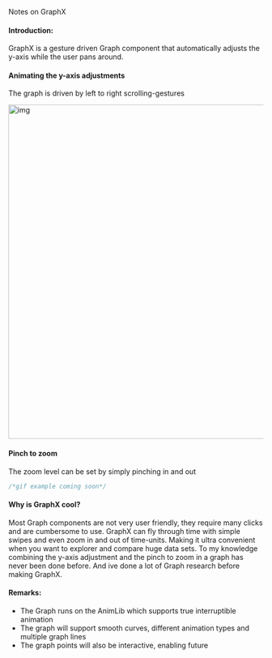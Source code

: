 Notes on GraphX <!--more--> 

#### Introduction:
GraphX is a gesture driven Graph component that automatically adjusts the y-axis while the user pans around.

#### Animating the y-axis adjustments
The graph is driven by left to right scrolling-gestures 

<img width="660" alt="img" src="https://raw.githubusercontent.com/stylekit/img/master/GraphX_take_1.gif">


#### Pinch to zoom
The zoom level can be set by simply pinching in and out

```swift
/*gif example coming soon*/
```

#### Why is GraphX cool?
Most Graph components are not very user friendly, they require many clicks and are cumbersome to use. GraphX can fly through time with simple swipes and even zoom in and out of time-units. Making it ultra convenient when you want to explorer and compare huge data sets. To my knowledge combining the y-axis adjustment and the pinch to zoom in a graph has never been done before. And ive done a lot of Graph research before making GraphX.

#### Remarks:

- The Graph runs on the AnimLib which supports true interruptible animation
- The graph will support smooth curves, different animation types and multiple graph lines
- The graph points will also be interactive, enabling future